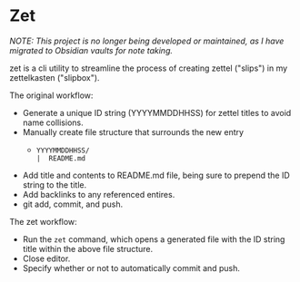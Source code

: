 # Zet
*NOTE: This project is no longer being developed or maintained, as I have migrated to Obsidian vaults for note taking.*

zet is a cli utility to streamline the process of creating zettel ("slips") in my zettelkasten ("slipbox").

The original workflow:
* Generate a unique ID string (YYYYMMDDHHSS) for zettel titles to avoid name collisions.
* Manually create file structure that surrounds the new entry
  * ```
    YYYYMMDDHHSS/
    |  README.md
    ```
* Add title and contents to README.md file, being sure to prepend the ID string to the title.
* Add backlinks to any referenced entires.
* git add, commit, and push.

The zet workflow:
* Run the `zet` command, which opens a generated file with the ID string title within the above file structure.
* Close editor.
* Specify whether or not to automatically commit and push.
